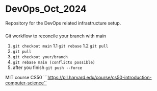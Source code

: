 # DevOps_Oct_2024
Repository for the DevOps related infrastructure setup.

###
 Git workflow to reconcile your branch with main

1. `git checkout main`
    1.1 `git rebase`
    1.2 `git pull`
2. `git pull`
3. `git checkout your/branch`
4. `git rebase main (conflicts possible)`
5. after you finish 
 `git push --force`


MIT course CS50 
```https://pll.harvard.edu/course/cs50-introduction-computer-science``
